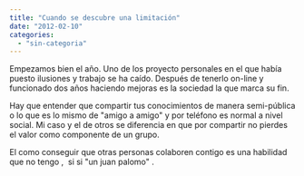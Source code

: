 ```yaml
---
title: "Cuando se descubre una limitación"
date: "2012-02-10"
categories: 
  - "sin-categoria"
---
```


Empezamos bien el año. Uno de los proyecto personales en el que había puesto ilusiones y trabajo se ha caído. Después de tenerlo on-line y funcionado dos años haciendo mejoras es la sociedad la que marca su fin.

Hay que entender que compartir tus conocimientos de manera semi-pública o lo que es lo mismo de "amigo a amigo" y por teléfono es normal a nivel social. Mi caso y el de otros se diferencia en que por compartir no pierdes el valor como componente de un grupo.

El como conseguir que otras personas colaboren contigo es una habilidad que no tengo ,  si si "un juan palomo" .
